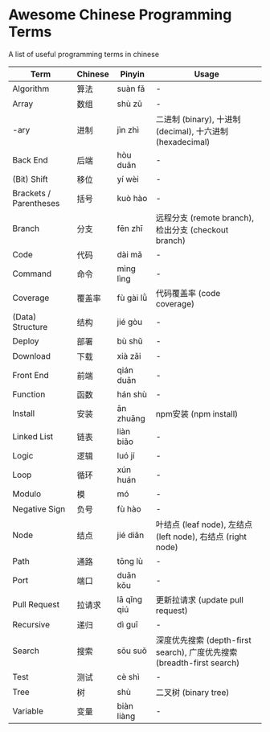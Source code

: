 # Awesome Chinese Programming Terms
A list of useful programming terms in chinese

| Term | Chinese | Pinyin | Usage |
| - | - | - | - |
| Algorithm | 算法 | suàn fǎ | - |
| Array | 数组 | shù zǔ | - |
| -ary | 进制 | jìn zhì | 二进制 (binary), 十进制 (decimal), 十六进制 (hexadecimal) |
| Back End | 后端 | hòu duān | - |
| (Bit) Shift | 移位 | yí wèi | - |
| Brackets / Parentheses | 括号 | kuò hào | - |
| Branch | 分支 | fēn zhī | 远程分支 (remote branch), 检出分支 (checkout branch) |
| Code | 代码 | dài mǎ | - |
| Command | 命令 | mìng lìng | - |
| Coverage | 覆盖率 | fù gài lǜ | 代码覆盖率 (code coverage) |
| (Data) Structure | 结构 | jié gòu | - |
| Deploy | 部署 | bù shǔ | - |
| Download | 下载 | xià zǎi | - |
| Front End | 前端 | qián duān | - |
| Function | 函数 | hán shù | - |
| Install | 安装 | ān zhuānɡ | npm安装 (npm install) |
| Linked List | 链表 | liàn biǎo | - |
| Logic | 逻辑 | luó jí | - |
| Loop | 循环 | xún huán | - |
| Modulo | 模 | mó | - |
| Negative Sign | 负号 | fù hào | - |
| Node | 结点 | jié diǎn | 叶结点 (leaf node), 左结点 (left node), 右结点 (right node) |
| Path | 通路 | tōng lù | - |
| Port | 端口 | duān kǒu | - |
| Pull Request | 拉请求 | lā qǐng qiú | 更新拉请求 (update pull request) |
| Recursive | 递归 | dì guī | - |
| Search | 搜索 | sōu suǒ | 深度优先搜索 (depth-first search), 广度优先搜索 (breadth-first search) |
| Test | 测试 | cè shì | - |
| Tree | 树 | shù | 二叉树 (binary tree) |
| Variable | 变量 | biàn liàng | - |
